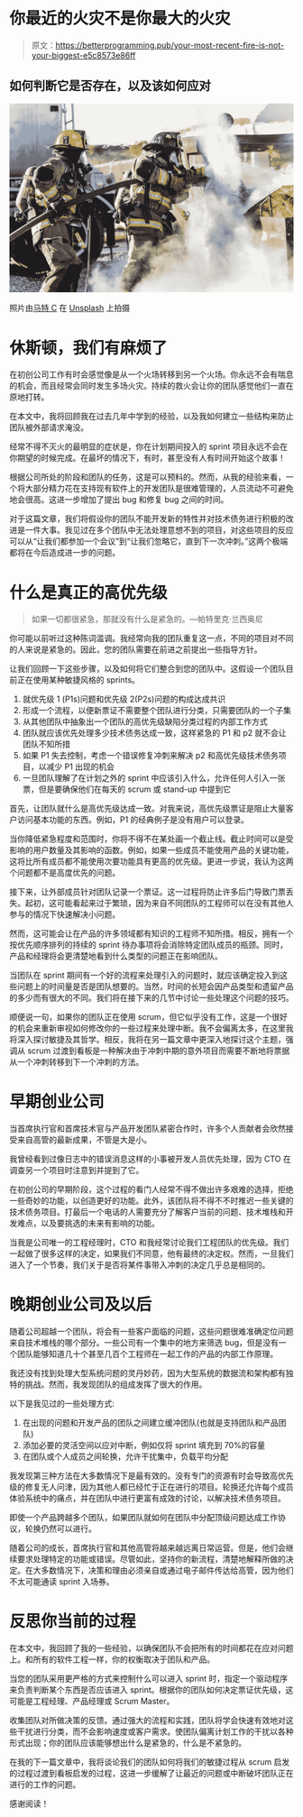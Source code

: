 # 你最近的火灾不是你最大的火灾

> 原文：<https://betterprogramming.pub/your-most-recent-fire-is-not-your-biggest-e5c8573e86ff>

## 如何判断它是否存在，以及该如何应对

![](img/20a2cf57c953354972155662666adbfe.png)

照片由[马特 C](https://unsplash.com/@mchesin?utm_source=unsplash&utm_medium=referral&utm_content=creditCopyText) 在 [Unsplash](https://unsplash.com/s/photos/firefighter?utm_source=unsplash&utm_medium=referral&utm_content=creditCopyText) 上拍摄

# 休斯顿，我们有麻烦了

在初创公司工作有时会感觉像是从一个火场转移到另一个火场。你永远不会有喘息的机会，而且经常会同时发生多场火灾。持续的救火会让你的团队感觉他们一直在原地打转。

在本文中，我将回顾我在过去几年中学到的经验，以及我如何建立一些结构来防止团队被外部请求淹没。

经常不得不灭火的最明显的症状是，你在计划期间投入的 sprint 项目永远不会在你期望的时候完成。在最坏的情况下，有时，甚至没有人有时间开始这个故事！

根据公司所处的阶段和团队的任务，这是可以预料的。然而，从我的经验来看，一个将大部分精力花在支持现有软件上的开发团队是很难管理的，人员流动不可避免地会很高。这进一步增加了提出 bug 和修复 bug 之间的时间。

对于这篇文章，我们将假设你的团队不能开发新的特性并对技术债务进行积极的改进是一件大事。我见过在多个团队中无法处理意想不到的项目，对这些项目的反应可以从“让我们都参加一个会议”到“让我们忽略它，直到下一次冲刺。”这两个极端都将在今后造成进一步的问题。

# 什么是真正的高优先级

> 如果一切都很紧急，那就没有什么是紧急的。—帕特里克·兰西奥尼

你可能以前听过这种陈词滥调。我经常向我的团队重复这一点，不同的项目对不同的人来说是紧急的。因此，您的团队需要在前进之前提出一些指导方针。

让我们回顾一下这些步骤，以及如何将它们整合到您的团队中。这假设一个团队目前正在使用某种敏捷风格的 sprints。

1.  就优先级 1 (P1s)问题和优先级 2(P2s)问题的构成达成共识
2.  形成一个流程，以便新票证不需要整个团队进行分类，只需要团队的一个子集
3.  从其他团队中抽象出一个团队的高优先级缺陷分类过程的内部工作方式
4.  团队就应该优先处理多少技术债务达成一致，这样紧急的 P1 和 p2 就不会让团队不知所措
5.  如果 P1 失去控制，考虑一个错误修复冲刺来解决 p2 和高优先级技术债务项目，以减少 P1 出现的机会
6.  一旦团队理解了在计划之外的 sprint 中应该引入什么，允许任何人引入一张票，但是要确保他们在每天的 scrum 或 stand-up 中提到它

首先，让团队就什么是高优先级达成一致。对我来说，高优先级票证是阻止大量客户访问基本功能的东西。例如，P1 的经典例子是没有用户可以登录。

当你降低紧急程度和范围时，你将不得不在某处画一个截止线。截止时间可以是受影响的用户数量及其影响的函数。例如，如果一些成员不能使用产品的关键功能，这将比所有成员都不能使用次要功能具有更高的优先级。更进一步说，我认为这两个问题都不是高度优先的问题。

接下来，让外部成员针对团队记录一个票证。这一过程将防止许多后门导致门票丢失。起初，这可能看起来过于繁琐，因为来自不同团队的工程师可以在没有其他人参与的情况下快速解决小问题。

然而，这可能会让在产品的许多领域都有知识的工程师不知所措。相反，拥有一个按优先顺序排列的持续的 sprint 待办事项将会消除特定团队成员的瓶颈。同时，产品和经理将会更清楚地看到什么类型的问题正在影响团队。

当团队在 sprint 期间有一个好的流程来处理引入的问题时，就应该确定投入到这些问题上的时间量是否是团队想要的。当然，时间的长短会因产品类型和遗留产品的多少而有很大的不同。我们将在接下来的几节中讨论一些处理这个问题的技巧。

顺便说一句，如果你的团队正在使用 scrum，但它似乎没有工作，这是一个很好的机会来重新审视如何修改你的一些过程来处理中断。我不会偏离太多，在这里我将深入探讨敏捷及其哲学。相反，我将在另一篇文章中更深入地探讨这个主题，强调从 scrum 过渡到看板是一种解决由于冲刺中期的意外项目而需要不断地将票据从一个冲刺转移到下一个冲刺的方法。

# 早期创业公司

当首席执行官和首席技术官与产品开发团队紧密合作时，许多个人贡献者会欣然接受来自高管的最新成果，不管是大是小。

我曾经看到过像日志中的错误消息这样的小事被开发人员优先处理，因为 CTO 在调查另一个项目时注意到并提到了它。

在初创公司的早期阶段，这个过程的看门人经常不得不做出许多艰难的选择，拒绝一些奇妙的功能，以创造更好的功能。此外，该团队将不得不不时推迟一些关键的技术债务项目。打最后一个电话的人需要充分了解客户当前的问题、技术堆栈和开发难点，以及要挑选的未来有影响的功能。

当我是公司唯一的工程经理时，CTO 和我经常讨论我们工程团队的优先级。我们一起做了很多这样的决定，如果我们不同意，他有最终的决定权。然而，一旦我们进入了一个节奏，我们关于是否将某件事带入冲刺的决定几乎总是相同的。

# 晚期创业公司及以后

随着公司超越一个团队，将会有一些客户面临的问题，这些问题很难准确定位问题来自技术堆栈的哪个部分。一些公司有一个集中的地方来筛选 bug，但是没有一个团队能够知道几十个甚至几百个工程师在一起工作的产品的内部工作原理。

我还没有找到处理大型系统问题的灵丹妙药，因为大型系统的数据流和架构都有独特的挑战。然而，我发现团队的组成发挥了很大的作用。

以下是我见过的一些处理方式:

1.  在出现的问题和开发产品的团队之间建立缓冲团队(也就是支持团队和产品团队)
2.  添加必要的灵活空间以应对中断，例如仅将 sprint 填充到 70%的容量
3.  在团队或个人成员之间轮换，允许干扰集中，负载平均分配

我发现第三种方法在大多数情况下是最有效的。没有专门的资源有时会导致高优先级的修复无人问津，因为其他人都已经忙于正在进行的项目。轮换还允许每个成员体验系统中的痛点，并在团队中进行更富有成效的讨论，以解决技术债务项目。

即使一个产品跨越多个团队，如果团队就如何在团队中分配顶级问题达成工作协议，轮换仍然可以进行。

随着公司的成长，首席执行官和其他高管将越来越远离日常运营。但是，他们会继续要求处理特定的功能或错误。尽管如此，坚持你的新流程，清楚地解释所做的决定。在大多数情况下，决策和理由必须亲自或通过电子邮件传达给高管，因为他们不太可能通读 sprint 入场券。

# 反思你当前的过程

在本文中，我回顾了我的一些经验，以确保团队不会把所有的时间都花在应对问题上。和所有的软件工程一样，你的权衡取决于团队和产品。

当您的团队采用更严格的方式来控制什么可以进入 sprint 时，指定一个驱动程序来负责判断某个东西是否应该进入 sprint。根据你的团队如何决定票证优先级，这可能是工程经理、产品经理或 Scrum Master。

收集团队对所做决策的反馈。通过强大的流程和实践，团队将学会快速有效地对这些干扰进行分类，而不会影响速度或客户需求。使团队偏离计划工作的干扰以各种形式出现；你的团队应该能够想出什么是紧急的，什么是不紧急的。

在我的下一篇文章中，我将谈论我们的团队如何将我们的敏捷过程从 scrum 启发的过程过渡到看板启发的过程，这进一步缓解了让最近的问题或中断破坏团队正在进行的工作的问题。

感谢阅读！